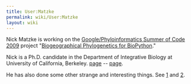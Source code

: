 ```yaml
---
title: User:Matzke
permalink: wiki/User:Matzke
layout: wiki
---
```


Nick Matzke is working on the [Google/Phyloinformatics Summer of Code
2009](https://www.nescent.org/wg_phyloinformatics/Phyloinformatics_Summer_of_Code_2009)
project "[Biogeographical Phylogenetics for
BioPython](https://www.nescent.org/wg_phyloinformatics/Phyloinformatics_Summer_of_Code_2009#Biogeographical_Phylogenetics_for_BioPython)."

Nick is a Ph.D. candidate in the Department of Integrative Biology at
University of California, Berkeley.
[page](http://ib.berkeley.edu/people/students/person_detail.php?person=370%7CDepartmental)
-- [page](http://fisher.berkeley.edu/cteg/members/matzke.html%7CLab).

He has also done some other strange and interesting things. See
[1](http://en.wikipedia.org/wiki/Nick_Matzke%7Cwikipedia) and
[2](http://www.google.com/search?hl=en&rlz=1B3GGGL_enUS239US239&q=evolution+matzke&btnG=Search%7Cgoogle).
